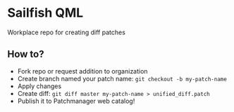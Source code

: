 # Sailfish QML
Workplace repo for creating diff patches

## How to?
- Fork repo or request addition to organization
- Create branch named your patch name:
`git checkout -b my-patch-name`
- Apply changes
- Create diff:
`git diff master my-patch-name > unified_diff.patch`
- Publish it to Patchmanager web catalog!